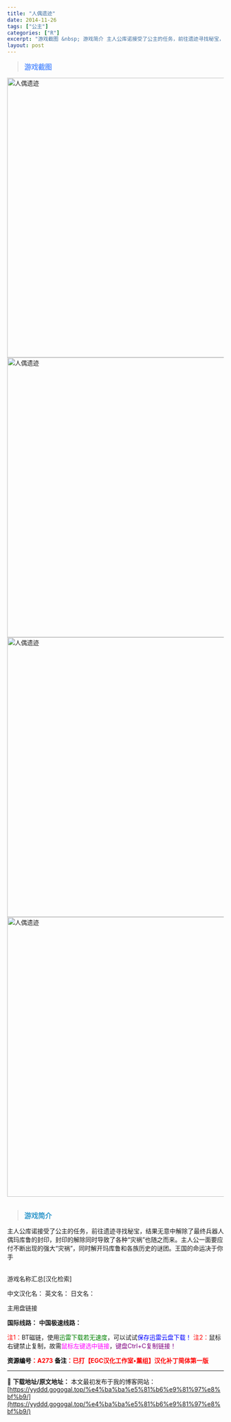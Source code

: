 ```yaml
---
title: "人偶遗迹"
date: 2014-11-26
tags: ["公主"]
categories: ["R"]
excerpt: "游戏截图 &nbsp; 游戏简介 主人公库诺接受了公主的任务，前往遗迹寻找秘宝，结果无意中解除了最终兵器人偶玛库鲁的封印，封印的解除同时导致了各种“灾祸”也随之而来。主人公一面要应付不断出现的强大“灾祸”，同时解开玛库鲁和各族历史的谜团。王国的命运决于你手 &nbsp; 游戏名称汇总[汉化检索] 中&hellip;"
layout: post
---
```


<div>
<blockquote><b><span style="font-size: 12pt; color: #6699ff;">游戏截图</span></b></blockquote>
<div><img title="点击放大" src="https://yyddd.gogogal.top/wp-content/uploads/2025/04/20250430_6811f2f5ed469.webp" alt="人偶遗迹" width="650" /></div>
<div><img title="点击放大" src="https://cdn.ttloli.com/pic/005ODKsIgy1fi92jmrr5aj30mo0iawiz.webp" alt="人偶遗迹" width="650" /></div>
<div><img title="点击放大" src="https://yyddd.gogogal.top/wp-content/uploads/2025/04/20250430_6811f2fcead62.webp" alt="人偶遗迹" width="650" /></div>
<div><img title="点击放大" src="https://yyddd.gogogal.top/wp-content/uploads/2025/04/20250430_6811f2fe3dece.webp" alt="人偶遗迹" width="650" /></div>
&nbsp;
<blockquote><b><span style="font-size: 12pt; color: #3399cc;">游戏简介</span></b></blockquote>
<div>主人公库诺接受了公主的任务，前往遗迹寻找秘宝，结果无意中解除了最终兵器人偶玛库鲁的封印，封印的解除同时导致了各种“灾祸”也随之而来。主人公一面要应付不断出现的强大“灾祸”，同时解开玛库鲁和各族历史的谜团。王国的命运决于你手</div>
&nbsp;

游戏名称汇总[汉化检索]

中文汉化名：
英文名：
日文名：
</div>
<div class="panel panel-primary">
<div class="panel-heading">主用盘链接</div>
<div class="panel-body">

<b>国际线路：</b>
<b>中国极速线路：</b>


<span style="color: #ff0000;">注1：</span>BT磁链，使用<span style="color: #008000;">迅雷下载若无速度</span>，可以试试<span style="color: #0000ff;">保存迅雷云盘下载！</span>
<span style="color: #ff0000;">注2：</span>鼠标右键禁止复制，故需<span style="color: #ff00ff;">鼠标左键选中链接</span>，<span style="color: #800080;">键盘Ctrl+C复制链接！</span>

</div>
<div class="panel-footer"><span style="color: #ff0000;"><b><span style="color: #000000;">资源编号</span>：A273</b></span>
<span style="color: #ff0000;"><b><span style="color: #000000;">备注</span>：已打【EGC汉化工作室•薰组】汉化补丁简体第一版</b></span></div>
</div>

---
📖 **下载地址/原文地址：** 本文最初发布于我的博客网站：[https://yyddd.gogogal.top/%e4%ba%ba%e5%81%b6%e9%81%97%e8%bf%b9/](https://yyddd.gogogal.top/%e4%ba%ba%e5%81%b6%e9%81%97%e8%bf%b9/)
